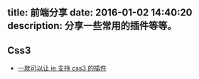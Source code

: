 title: 前端分享
date: 2016-01-02 14:40:20
description: 分享一些常用的插件等等。
---

## Css3 ##

- [一款可以让 ie 支持 css3 的插件](/2016/01/the-plugin-let-ie-can-support-css3.html)